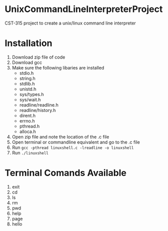 # UnixCommandLineInterpreterProject
CST-315 project to create a unix/linux command line interpreter

# Installation
1. Download zip file of code
2. Download gcc
3. Make sure the following libaries are installed
   - stdio.h
   - string.h
   - stdlib.h
   - unistd.h
   - sys/types.h
   - sys/wait.h
   - readline/readline.h
   - readline/history.h
   - dirent.h
   - errno.h
   - pthread.h
   - alloca.h
5. Open zip file and note the location of the .c file
6. Open terminal or commandline equivalent and go to the .c file
7. Run `gcc -pthread linuxshell.c -lreadline -o linuxshell`
8. Run `./linuxshell`

# Terminal Comands Available
1. exit
2. cd
3. ls
4. rm
6. pwd
5. help
6. page
7. hello
